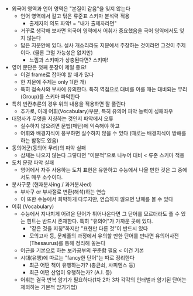 - 외국어 영역과 언어 영역은 "본질이 같음"을 잊지 않는다
	- 언어 영역에서 갈고 닦은 류준표 스키마 분석력 적용
		- 출제자의 의도 파악! = "내가 출제자라면"
	- 거꾸로 생각해 보자면 외국어 영역에서 어휘가 중요했음을 국어 영역에서도 잊지 않는다
	- 답은 지문안에 있다. 설사 개소리라도 지문에서 주장하는 것이라면 그것이 주제이다. (물론 그럴 가능성은 없지만)
		- 느낌과 스키마가 상충된다면? 스키마!
- 영어 문단은 첫째 문장이 제일 중요!
	- 이걸 frame로 잡아야 할 때가 많다
	- 한 지문에 주제는 only 1(한 개)
	- 특히 접속사와 부사에 유의한다. 특히 역접으로 대비를 이룰 때는 대비되는 무리(Group)를 스키마 파악한다
- 특히 빈칸추론의 경우 위의 내용을 적용하면 잘 풀린다
	- 추가로, 아래 어휘(Vocabulary)부분, 특히 유의어 파악 능력이 성패좌우
- 대명사가 무엇을 지칭하는 것인지 파악에서 오류
	- 실수하지 않으려면 문법(패턴)에 익숙해야 하고
	- 어휘와 배경지식이 풍부하면 실수하지 않을 수 있다 (때로는 배경지식이 방해를 하는 함정도 있음)
- 동의어군(동의어 무리)의 파악 실패
	- 삼체는 나오지 않는다 그렇다면 "이분적"으로 나누어 대비 < 류준 스키마 적용
- 도치 문장 파악 실패
	- 영어에서 자주 사용하는 도치 표현은 유한하고 수능에서 나올 만한 것은 그 중에서도 매우 소수이다.
- 분사구문 (현재분사ing / 과거분사ed)
	- 부사구 or 부사절로 변환(해석)하는 연습
	- 이 또한 수능에서 희박하게 다루지만, 연습하지 않으면 낭패를 볼 수 있다
- 어휘 (Vocabulary)
	- 수능에서 지나치게 어려운 단어가 튀어나온다면 그 단어를 모르더라도 풀 수 있는 힌트는 반드시 존재한다. 특히 "유의어"가 가까운 곳에 있다.
		- "같은 것을 지칭"하지만 "표현만 다른 것"이 반드시 있다
		- 모의고사 등, 문제풀의 과정에서 유의할 만한 단어를 만나면 유의어사전(Thesaurus)를 통해 정리해 놓는다
	- 어근을 기본으로 하는 보카공부의 꾸준함 필요 < 이건 기본
	- 시대(유행)에 따르는 "fancy한 단어"는 따로 정리한다
		- 최근 어떤 책이 유행하는가? (총균쇠, 사피엔스 등)
		- 최근 어떤 산업이 유행하는가? (A.I. 등)
	- 어휘는 결국 반복 암기가 필요하다(1차 2차 3차 각각의 인터벌과 암기된 단어는 제외하는 기본적 암기기법)
